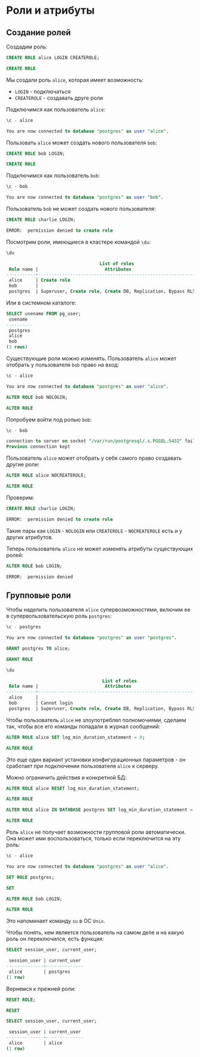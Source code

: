 # Роли и атрибуты


## Создание ролей

Создадим роль:
```sql
CREATE ROLE alice LOGIN CREATEROLE;

CREATE ROLE
```

Мы создали роль `alice`, которая имеет возможность:
- `LOGIN` - подключаться
- `CREATEROLE` - создавать друге роли

Подключимся как пользователь `alice`:
```sql
\c - alice

You are now connected to database "postgres" as user "alice".
```

Пользовать `alice` может создать нового пользователя `bob`:
```sql
CREATE ROLE bob LOGIN;

CREATE ROLE
```

Подключимся как пользователь `bob`:
```sql
\c - bob

You are now connected to database "postgres" as user "bob".
```

Пользователь `bob` не может создать нового пользователя:
```sql
CREATE ROLE charlie LOGIN;

ERROR:  permission denied to create role
```

Посмотрим роли, имеющиеся в кластере командой `\du`:
```sql
\du

                                   List of roles
 Role name |                         Attributes                         | Member of
-----------+------------------------------------------------------------+-----------
 alice     | Create role                                                | {}
 bob       |                                                            | {}
 postgres  | Superuser, Create role, Create DB, Replication, Bypass RLS | {}
```

Или в системном каталоге:
```sql
SELECT usename FROM pg_user;
 usename  
----------
 postgres
 alice
 bob
(3 rows)
```

Существующие роли можно изменять. Пользователь `alice` может отобрать у пользователя `bob` право на вход:
```sql
\c - alice

You are now connected to database "postgres" as user "alice".
```

```sql
ALTER ROLE bob NOLOGIN;

ALTER ROLE
```

Попробуем войти под ролью `bob`:
```sql
\c - bob

connection to server on socket "/var/run/postgresql/.s.PGSQL.5432" failed: FATAL:  role "bob" is not permitted to log in
Previous connection kept
```

Пользователь `alice` может отобрать у себя самого право создавать другие роли:
```sql
ALTER ROLE alice NOCREATEROLE;

ALTER ROLE
```

Проверим:
```sql
CREATE ROLE charlie LOGIN;

ERROR:  permission denied to create role
```

Такие пары как `LOGIN` - `NOLOGIN` или `CREATEROLE` - `NOCREATEROLE` есть и у других атрибутов.

Теперь пользователь `alice` не может изменять атрибуты существующих ролей:
```sql
ALTER ROLE bob LOGIN;

ERROR:  permission denied
```


## Групповые роли

Чтобы наделить пользователя `alice` супервозможностями, включим ее в супервользовательскую роль `postgres`:

```sql
\c - postgres

You are now connected to database "postgres" as user "postgres".
```

```sql
GRANT postgres TO alice;

GRANT ROLE
```

```sql
\du

                                    List of roles
 Role name |                         Attributes                         | Member of
-----------+------------------------------------------------------------+------------
 alice     |                                                            | {postgres}
 bob       | Cannot login                                               | {}
 postgres  | Superuser, Create role, Create DB, Replication, Bypass RLS | {}
```

Чтобы пользователь `alice` не злоупотреблял полномочиями, сделаем так, чтобы все его команды попадали в журнал сообщений:
```sql
ALTER ROLE alice SET log_min_duration_statement = 0;

ALTER ROLE
```

Это еще один вариант установки конфигурационных параметров - он сработает при подключении пользователя `alice` к серверу.

Можно ограничить действия и конкретной БД:
```sql
ALTER ROLE alice RESET log_min_duration_statement;

ALTER ROLE
```

```sql
ALTER ROLE alice IN DATABASE postgres SET log_min_duration_statement = 0;

ALTER ROLE
```

Роль `alice` не получает возможности групповой роли автоматически.
Она может ими воспользоваться, только если переключится на эту роль:
```sql
\c - alice

You are now connected to database "postgres" as user "alice".
```

```sql
SET ROLE postgres;

SET
```

```sql
ALTER ROLE bob LOGIN;

ALTER ROLE
```

Это напоминает команду `su` в ОС `Unix`.

Чтобы понять, кем является пользователь на самом деле и на какую роль он переключился, есть функция:
```sql
SELECT session_user, current_user;

 session_user | current_user 
--------------+--------------
 alice        | postgres
(1 row)
```

Вернемся к прежней роли:
```sql
RESET ROLE;

RESET
```

```sql
SELECT session_user, current_user;

 session_user | current_user 
--------------+--------------
 alice        | alice
(1 row)
```
